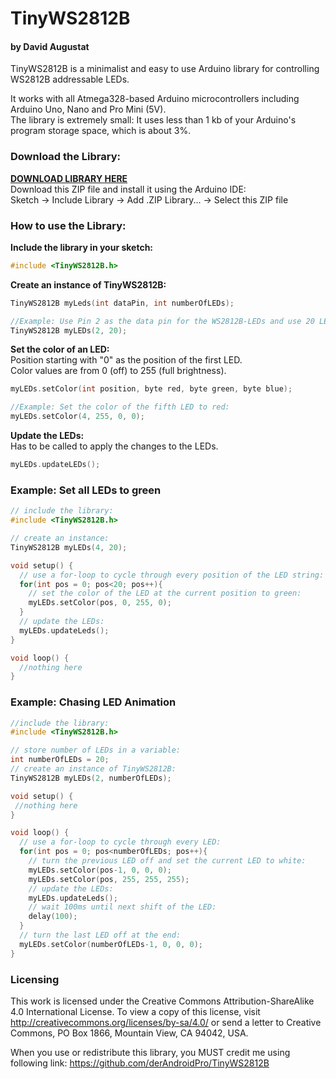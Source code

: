 # TinyWS2812B
#### by David Augustat
TinyWS2812B is a minimalist and easy to use Arduino library for controlling WS2812B addressable LEDs.

It works with all Atmega328-based Arduino microcontrollers including Arduino Uno, Nano and Pro Mini (5V).
<br>The library is extremely small: It uses less than 1 kb of your Arduino's program storage space, which is about 3%.
### Download the Library:
[**DOWNLOAD LIBRARY HERE**](https://github.com/derAndroidPro/TinyWS2812B/raw/master/TinyWS2812B-Library_Version1-0.zip)
<br>Download this ZIP file and install it using the Arduino IDE: 
<br>Sketch -> Include Library -> Add .ZIP Library... -> Select this ZIP file


### How to use the Library:
**Include the library in your sketch:**
```C
#include <TinyWS2812B.h>
```
**Create an instance of TinyWS2812B:**
```C
TinyWS2812B myLeds(int dataPin, int numberOfLEDs);

//Example: Use Pin 2 as the data pin for the WS2812B-LEDs and use 20 LEDs
TinyWS2812B myLEDs(2, 20);
```
**Set the color of an LED:**
<br>Position starting with "0" as the position of the first LED.
<br>Color values are from 0 (off) to 255 (full brightness).
```C
myLEDs.setColor(int position, byte red, byte green, byte blue);

//Example: Set the color of the fifth LED to red:
myLEDs.setColor(4, 255, 0, 0);
```
**Update the LEDs:**
<br>Has to be called to apply the changes to the LEDs.
```C
myLEDs.updateLEDs();
```
### Example: Set all LEDs to green
```C
// include the library:
#include <TinyWS2812B.h>

// create an instance:
TinyWS2812B myLEDs(4, 20);

void setup() {
  // use a for-loop to cycle through every position of the LED string:
  for(int pos = 0; pos<20; pos++){
    // set the color of the LED at the current position to green:
    myLEDs.setColor(pos, 0, 255, 0);
  }
  // update the LEDs:
  myLEDs.updateLeds();
}

void loop() {
  //nothing here
}
```
### Example: Chasing LED Animation
```C
//include the library:
#include <TinyWS2812B.h>

// store number of LEDs in a variable:
int numberOfLEDs = 20;
// create an instance of TinyWS2812B:
TinyWS2812B myLEDs(2, numberOfLEDs);

void setup() {
 //nothing here
}

void loop() {
  // use a for-loop to cycle through every LED:
  for(int pos = 0; pos<numberOfLEDs; pos++){
    // turn the previous LED off and set the current LED to white:
    myLEDs.setColor(pos-1, 0, 0, 0);
    myLEDs.setColor(pos, 255, 255, 255);
    // update the LEDs:
    myLEDs.updateLeds();
    // wait 100ms until next shift of the LED:
    delay(100);
  }
  // turn the last LED off at the end:
  myLEDs.setColor(numberOfLEDs-1, 0, 0, 0);
}
```
### Licensing
This work is licensed under the Creative Commons Attribution-ShareAlike 4.0
  International License.
  To view a copy of this license, visit http://creativecommons.org/licenses/by-sa/4.0/
  or send a letter to Creative Commons, PO Box 1866, Mountain View, CA 94042, USA.

  When you use or redistribute this library, you MUST credit me using following link:
  https://github.com/derAndroidPro/TinyWS2812B

